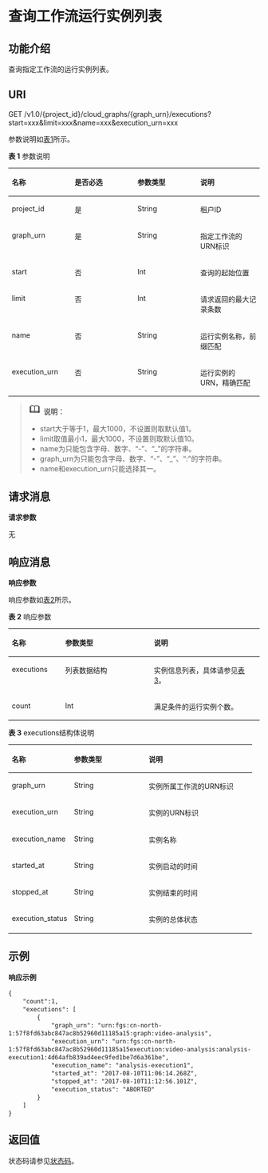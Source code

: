 # 查询工作流运行实例列表<a name="ZH-CN_TOPIC_0115410471"></a>

## 功能介绍<a name="section21311885"></a>

查询指定工作流的运行实例列表。

## URI<a name="section57589242"></a>

GET /v1.0/\{project\_id\}/cloud\_graphs/\{graph\_urn\}/executions?start=xxx&limit=xxx&name=xxx&execution\_urn=xxx

参数说明如[表1](#table5806512792831)所示。    

**表 1**  参数说明

<a name="table5806512792831"></a>
<table><thead align="left"><tr id="row3165396992831"><th class="cellrowborder" valign="top" width="25%" id="mcps1.2.5.1.1"><p id="p2815341992837"><a name="p2815341992837"></a><a name="p2815341992837"></a>名称</p>
</th>
<th class="cellrowborder" valign="top" width="25%" id="mcps1.2.5.1.2"><p id="p6583445192837"><a name="p6583445192837"></a><a name="p6583445192837"></a>是否必选</p>
</th>
<th class="cellrowborder" valign="top" width="25%" id="mcps1.2.5.1.3"><p id="p3099029192837"><a name="p3099029192837"></a><a name="p3099029192837"></a>参数类型</p>
</th>
<th class="cellrowborder" valign="top" width="25%" id="mcps1.2.5.1.4"><p id="p2718565292837"><a name="p2718565292837"></a><a name="p2718565292837"></a>说明</p>
</th>
</tr>
</thead>
<tbody><tr id="row5304752092831"><td class="cellrowborder" valign="top" width="25%" headers="mcps1.2.5.1.1 "><p id="p3857335492837"><a name="p3857335492837"></a><a name="p3857335492837"></a>project_id</p>
</td>
<td class="cellrowborder" valign="top" width="25%" headers="mcps1.2.5.1.2 "><p id="p3743394992837"><a name="p3743394992837"></a><a name="p3743394992837"></a>是</p>
</td>
<td class="cellrowborder" valign="top" width="25%" headers="mcps1.2.5.1.3 "><p id="p1225100092837"><a name="p1225100092837"></a><a name="p1225100092837"></a>String</p>
</td>
<td class="cellrowborder" valign="top" width="25%" headers="mcps1.2.5.1.4 "><p id="p5280694892837"><a name="p5280694892837"></a><a name="p5280694892837"></a>租户ID</p>
</td>
</tr>
<tr id="row5309403092831"><td class="cellrowborder" valign="top" width="25%" headers="mcps1.2.5.1.1 "><p id="p5124242792837"><a name="p5124242792837"></a><a name="p5124242792837"></a>graph_urn</p>
</td>
<td class="cellrowborder" valign="top" width="25%" headers="mcps1.2.5.1.2 "><p id="p5699595692837"><a name="p5699595692837"></a><a name="p5699595692837"></a>是</p>
</td>
<td class="cellrowborder" valign="top" width="25%" headers="mcps1.2.5.1.3 "><p id="p5326972992837"><a name="p5326972992837"></a><a name="p5326972992837"></a>String</p>
</td>
<td class="cellrowborder" valign="top" width="25%" headers="mcps1.2.5.1.4 "><p id="p1988081192837"><a name="p1988081192837"></a><a name="p1988081192837"></a>指定工作流的URN标识</p>
</td>
</tr>
<tr id="row564099692831"><td class="cellrowborder" valign="top" width="25%" headers="mcps1.2.5.1.1 "><p id="p667304592837"><a name="p667304592837"></a><a name="p667304592837"></a>start</p>
</td>
<td class="cellrowborder" valign="top" width="25%" headers="mcps1.2.5.1.2 "><p id="p364579092837"><a name="p364579092837"></a><a name="p364579092837"></a>否</p>
</td>
<td class="cellrowborder" valign="top" width="25%" headers="mcps1.2.5.1.3 "><p id="p2687354392837"><a name="p2687354392837"></a><a name="p2687354392837"></a>Int</p>
</td>
<td class="cellrowborder" valign="top" width="25%" headers="mcps1.2.5.1.4 "><p id="p2927333692837"><a name="p2927333692837"></a><a name="p2927333692837"></a>查询的起始位置</p>
</td>
</tr>
<tr id="row4782371792831"><td class="cellrowborder" valign="top" width="25%" headers="mcps1.2.5.1.1 "><p id="p3823244292837"><a name="p3823244292837"></a><a name="p3823244292837"></a>limit</p>
</td>
<td class="cellrowborder" valign="top" width="25%" headers="mcps1.2.5.1.2 "><p id="p982010892837"><a name="p982010892837"></a><a name="p982010892837"></a>否</p>
</td>
<td class="cellrowborder" valign="top" width="25%" headers="mcps1.2.5.1.3 "><p id="p5723130792837"><a name="p5723130792837"></a><a name="p5723130792837"></a>Int</p>
</td>
<td class="cellrowborder" valign="top" width="25%" headers="mcps1.2.5.1.4 "><p id="p522428692837"><a name="p522428692837"></a><a name="p522428692837"></a>请求返回的最大记录条数</p>
</td>
</tr>
<tr id="row60449725114716"><td class="cellrowborder" valign="top" width="25%" headers="mcps1.2.5.1.1 "><p id="p35414882114722"><a name="p35414882114722"></a><a name="p35414882114722"></a>name</p>
</td>
<td class="cellrowborder" valign="top" width="25%" headers="mcps1.2.5.1.2 "><p id="p50033228114722"><a name="p50033228114722"></a><a name="p50033228114722"></a>否</p>
</td>
<td class="cellrowborder" valign="top" width="25%" headers="mcps1.2.5.1.3 "><p id="p26159695114722"><a name="p26159695114722"></a><a name="p26159695114722"></a>String</p>
</td>
<td class="cellrowborder" valign="top" width="25%" headers="mcps1.2.5.1.4 "><p id="p38560530114722"><a name="p38560530114722"></a><a name="p38560530114722"></a>运行实例名称，前缀匹配</p>
</td>
</tr>
<tr id="row25230745114716"><td class="cellrowborder" valign="top" width="25%" headers="mcps1.2.5.1.1 "><p id="p59121321114722"><a name="p59121321114722"></a><a name="p59121321114722"></a>execution_urn</p>
</td>
<td class="cellrowborder" valign="top" width="25%" headers="mcps1.2.5.1.2 "><p id="p24097733114722"><a name="p24097733114722"></a><a name="p24097733114722"></a>否</p>
</td>
<td class="cellrowborder" valign="top" width="25%" headers="mcps1.2.5.1.3 "><p id="p5759324114722"><a name="p5759324114722"></a><a name="p5759324114722"></a>String</p>
</td>
<td class="cellrowborder" valign="top" width="25%" headers="mcps1.2.5.1.4 "><p id="p63852120114722"><a name="p63852120114722"></a><a name="p63852120114722"></a>运行实例的URN，精确匹配</p>
</td>
</tr>
</tbody>
</table>

>![](public_sys-resources/icon-note.gif) **说明：**   
>-   start大于等于1，最大1000，不设置则取默认值1。  
>-   limit取值最小1，最大1000，不设置则取默认值10。  
>-   name为只能包含字母、数字、“-”、“\_”的字符串。  
>-   graph\_urn为只能包含字母、数字、“-”、“\_”、“:”的字符串。  
>-   name和execution\_urn只能选择其一。  

## 请求消息<a name="section48541135"></a>

**请求参数**

无

## 响应消息<a name="section34217038"></a>

**响应参数**

响应参数如[表2](#table13714115165718)所示。    

**表 2**  响应参数

<a name="table13714115165718"></a>
<table><thead align="left"><tr id="row672120515718"><th class="cellrowborder" valign="top" width="21.21212121212121%" id="mcps1.2.4.1.1"><p id="p9721259571"><a name="p9721259571"></a><a name="p9721259571"></a>名称</p>
</th>
<th class="cellrowborder" valign="top" width="35.35353535353536%" id="mcps1.2.4.1.2"><p id="p1072911513572"><a name="p1072911513572"></a><a name="p1072911513572"></a>参数类型</p>
</th>
<th class="cellrowborder" valign="top" width="43.43434343434344%" id="mcps1.2.4.1.3"><p id="p1272913545711"><a name="p1272913545711"></a><a name="p1272913545711"></a>说明</p>
</th>
</tr>
</thead>
<tbody><tr id="row14729145105710"><td class="cellrowborder" valign="top" width="21.21212121212121%" headers="mcps1.2.4.1.1 "><p id="p772955105711"><a name="p772955105711"></a><a name="p772955105711"></a>executions</p>
</td>
<td class="cellrowborder" valign="top" width="35.35353535353536%" headers="mcps1.2.4.1.2 "><p id="p11737258571"><a name="p11737258571"></a><a name="p11737258571"></a>列表数据结构</p>
</td>
<td class="cellrowborder" valign="top" width="43.43434343434344%" headers="mcps1.2.4.1.3 "><p id="p1173712519574"><a name="p1173712519574"></a><a name="p1173712519574"></a>实例信息列表，具体请参见<a href="#table19745057575">表3</a>。</p>
</td>
</tr>
<tr id="row27374520579"><td class="cellrowborder" valign="top" width="21.21212121212121%" headers="mcps1.2.4.1.1 "><p id="p1473718518579"><a name="p1473718518579"></a><a name="p1473718518579"></a>count</p>
</td>
<td class="cellrowborder" valign="top" width="35.35353535353536%" headers="mcps1.2.4.1.2 "><p id="p177451557577"><a name="p177451557577"></a><a name="p177451557577"></a>Int</p>
</td>
<td class="cellrowborder" valign="top" width="43.43434343434344%" headers="mcps1.2.4.1.3 "><p id="p1274511513579"><a name="p1274511513579"></a><a name="p1274511513579"></a>满足条件的运行实例个数。</p>
</td>
</tr>
</tbody>
</table>

**表 3**  executions结构体说明

<a name="table19745057575"></a>
<table><thead align="left"><tr id="row375315535716"><th class="cellrowborder" valign="top" width="25.509999999999998%" id="mcps1.2.4.1.1"><p id="p107531851574"><a name="p107531851574"></a><a name="p107531851574"></a>名称</p>
</th>
<th class="cellrowborder" valign="top" width="30.61%" id="mcps1.2.4.1.2"><p id="p7761453578"><a name="p7761453578"></a><a name="p7761453578"></a>参数类型</p>
</th>
<th class="cellrowborder" valign="top" width="43.88%" id="mcps1.2.4.1.3"><p id="p1776135195712"><a name="p1776135195712"></a><a name="p1776135195712"></a>说明</p>
</th>
</tr>
</thead>
<tbody><tr id="row16761115115715"><td class="cellrowborder" valign="top" width="25.509999999999998%" headers="mcps1.2.4.1.1 "><p id="p177614517571"><a name="p177614517571"></a><a name="p177614517571"></a>graph_urn</p>
</td>
<td class="cellrowborder" valign="top" width="30.61%" headers="mcps1.2.4.1.2 "><p id="p276195175711"><a name="p276195175711"></a><a name="p276195175711"></a>String</p>
</td>
<td class="cellrowborder" valign="top" width="43.88%" headers="mcps1.2.4.1.3 "><p id="p18768358574"><a name="p18768358574"></a><a name="p18768358574"></a>实例所属工作流的URN标识</p>
</td>
</tr>
<tr id="row37684512577"><td class="cellrowborder" valign="top" width="25.509999999999998%" headers="mcps1.2.4.1.1 "><p id="p147681454575"><a name="p147681454575"></a><a name="p147681454575"></a>execution_urn</p>
</td>
<td class="cellrowborder" valign="top" width="30.61%" headers="mcps1.2.4.1.2 "><p id="p1768115145714"><a name="p1768115145714"></a><a name="p1768115145714"></a>String</p>
</td>
<td class="cellrowborder" valign="top" width="43.88%" headers="mcps1.2.4.1.3 "><p id="p127684519575"><a name="p127684519575"></a><a name="p127684519575"></a>实例的URN标识</p>
</td>
</tr>
<tr id="row476895115716"><td class="cellrowborder" valign="top" width="25.509999999999998%" headers="mcps1.2.4.1.1 "><p id="p277617545715"><a name="p277617545715"></a><a name="p277617545715"></a>execution_name</p>
</td>
<td class="cellrowborder" valign="top" width="30.61%" headers="mcps1.2.4.1.2 "><p id="p87766517572"><a name="p87766517572"></a><a name="p87766517572"></a>String</p>
</td>
<td class="cellrowborder" valign="top" width="43.88%" headers="mcps1.2.4.1.3 "><p id="p187769575710"><a name="p187769575710"></a><a name="p187769575710"></a>实例名称</p>
</td>
</tr>
<tr id="row1776954571"><td class="cellrowborder" valign="top" width="25.509999999999998%" headers="mcps1.2.4.1.1 "><p id="p277618513578"><a name="p277618513578"></a><a name="p277618513578"></a>started_at</p>
</td>
<td class="cellrowborder" valign="top" width="30.61%" headers="mcps1.2.4.1.2 "><p id="p27845525717"><a name="p27845525717"></a><a name="p27845525717"></a>String</p>
</td>
<td class="cellrowborder" valign="top" width="43.88%" headers="mcps1.2.4.1.3 "><p id="p20784195165720"><a name="p20784195165720"></a><a name="p20784195165720"></a>实例启动的时间</p>
</td>
</tr>
<tr id="row9784657572"><td class="cellrowborder" valign="top" width="25.509999999999998%" headers="mcps1.2.4.1.1 "><p id="p678445195710"><a name="p678445195710"></a><a name="p678445195710"></a>stopped_at</p>
</td>
<td class="cellrowborder" valign="top" width="30.61%" headers="mcps1.2.4.1.2 "><p id="p177840515710"><a name="p177840515710"></a><a name="p177840515710"></a>String</p>
</td>
<td class="cellrowborder" valign="top" width="43.88%" headers="mcps1.2.4.1.3 "><p id="p18784353579"><a name="p18784353579"></a><a name="p18784353579"></a>实例结束的时间</p>
</td>
</tr>
<tr id="row1878413517579"><td class="cellrowborder" valign="top" width="25.509999999999998%" headers="mcps1.2.4.1.1 "><p id="p2792125155711"><a name="p2792125155711"></a><a name="p2792125155711"></a>execution_status</p>
</td>
<td class="cellrowborder" valign="top" width="30.61%" headers="mcps1.2.4.1.2 "><p id="p16792115155713"><a name="p16792115155713"></a><a name="p16792115155713"></a>String</p>
</td>
<td class="cellrowborder" valign="top" width="43.88%" headers="mcps1.2.4.1.3 "><p id="p127924514574"><a name="p127924514574"></a><a name="p127924514574"></a>实例的总体状态</p>
</td>
</tr>
</tbody>
</table>

## 示例<a name="section14217134618393"></a>

**响应示例**

```
{
    "count":1,
    "executions": [
        {
            "graph_urn": "urn:fgs:cn-north-1:57f8fd63abc847ac8b52960d11185a15:graph:video-analysis",
            "execution_urn": "urn:fgs:cn-north-1:57f8fd63abc847ac8b52960d11185a15execution:video-analysis:analysis-execution1:4d64afb839ad4eec9fed1be7d6a361be",
            "execution_name": "analysis-execution1",
            "started_at": "2017-08-10T11:06:14.268Z",
            "stopped_at": "2017-08-10T11:12:56.101Z",
            "execution_status": "ABORTED"
        }
    ]
}   
```

## 返回值<a name="section39517886"></a>

状态码请参见[状态码](状态码.md)。

